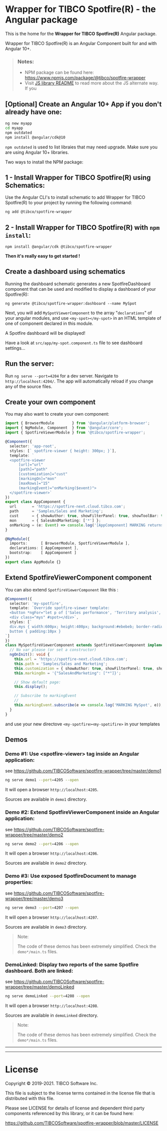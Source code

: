 # Wrapper for TIBCO Spotfire(R) - the Angular package

This is the home for the __Wrapper for TIBCO Spotfire(R)__ Angular package.


Wrapper for TIBCO Spotfire(R) is an Angular Component built for and with Angular 10+.

> ### Notes:
> * NPM package can be found here: https://www.npmjs.com/package/@tibco/spotfire-wrapper
> * Visit [JS library README](../../README.md) to read more about the JS alternate way.
> If you 



## [Optional] Create an Angular 10+ App if you don't already have one:
```bash
ng new myapp
cd myapp
npm outdated
npm install @angular/cdk@10
```

`npm outdated` is used to list libraies that may need upgrade. Make sure you are using Angular 10+ libraries. 

Two ways to install the NPM package:
## 1 - Install Wrapper for TIBCO Spotfire(R) using Schematics:

Use the Angular CLI's to install schematic to add Wrapper for TIBCO Spotfire(R) to your project by running the following command:
```bash
ng add @tibco/spotfire-wrapper
```

## 2 - Install Wrapper for TIBCO Spotfire(R) with `npm install`:
```
npm install @angular/cdk @tibco/spotfire-wrapper
```

__Then it's really easy to get started !__


## Create a dashboard using schematics 

Running the dashboard schematic generates a new SpotfireDashboard component that can be used and modified to display a dashboard of your Spotfire(R):

```
ng generate @tibco/spotfire-wrapper:dashboard --name MySpot
```

Next, you will add `MySpotViewerComponent` to the array "`declarations`" of your angular modules, and use `<my-spot></my-spot>` in an HTML template of one of component declared in this module.

A Spotfire dashboard will be displayed!

Have a look at `src/app/my-spot.component.ts` file to see dashboard settings...

## Run the server:

Run `ng serve --port=4204` for a dev server. Navigate to `http://localhost:4204/`. The app will automatically reload if you change any of the source files.


## Create your own component

You may also want to create your own component:

```typescript
import { BrowserModule        } from '@angular/platform-browser';
import { NgModule, Component  } from '@angular/core';
import { SpotfireViewerModule } from '@tibco/spotfire-wrapper';

@Component({
  selector: 'app-root',
  styles: [` spotfire-viewer { height: 300px; }`],
  template: `
  <spotfire-viewer
      [url]="url"
      [path]="path"
      [customization]="cust"
      [markingOn]="mon"
      [maxRows]="15"
      (markingEvent)="onMarking($event)">
  </spotfire-viewer>`
})
export class AppComponent {
  url       = 'https://spotfire-next.cloud.tibco.com';
  path      = 'Samples/Sales and Marketing';
  cust      = { showAuthor: true, showFilterPanel: true, showToolBar: true };
  mon       = { SalesAndMarketing: ['*'] };
  onMarking = (e: Event) => console.log('[AppComponent] MARKING returns', e);
}

@NgModule({
  imports:      [ BrowserModule, SpotfireViewerModule ],
  declarations: [ AppComponent ],
  bootstrap:    [ AppComponent ]
})
export class AppModule {}
```


## Extend SpotfireViewerComponent component

You can also extend `SpotfireViewerComponent` like this : 

```typescript
@Component({
  selector: 'my-spotfire',
  template: `Override spotfire-viewer template:
  <button *ngFor="let p of ['Sales performance', 'Territory analysis', 'Effect of promotions']" (click)="openPage(p)">{{p}}</button>
  <div class="mys" #spot></div>`,
  styles: [`
  div.mys { width:600px; height:400px; background:#ebebeb; border-radius: 20px}
  button { padding:10px }
`]
})
class MySpotfireViewerComponent extends SpotfireViewerComponent implements OnInit {
  // No var please (or set a constructor)
  ngOnInit(): void {
    this.url = 'https://spotfire-next.cloud.tibco.com';
    this.path = 'Samples/Sales and Marketing';
    this.customization = { showAuthor: true, showFilterPanel: true, showToolBar: true } as SpotfireCustomization;
    this.markingOn = '{"SalesAndMarketing": ["*"]}';

    // Show default page:
    this.display();

    // Subscribe to markingEvent
    //
    this.markingEvent.subscribe(e => console.log('MARKING MySpot', e));
  }
}
```

and use your new directove `<my-spotfire><my-spotifire>` in your templates

## Demos


### Demo #1: Use &lt;spotfire-viewer> tag inside an Angular application:

see  https://github.com/TIBCOSoftware/spotfire-wrapper/tree/master/demo1

```bash
ng serve demo1 --port=4205 --open
```

It will open a browser `http://localhost:4205`.

Sources are available in `demo1` directory.

### Demo #2: Extend SpotfireViewerComponent inside an Angular application:

see https://github.com/TIBCOSoftware/spotfire-wrapper/tree/master/demo2

```bash
ng serve demo2 --port=4206 --open
```

It will open a browser `http://localhost:4206`.

Sources are available in `demo2` directory.

### Demo #3: Use exposed SpotfireDocument to manage properties:

see https://github.com/TIBCOSoftware/spotfire-wrapper/tree/master/demo3

```bash
ng serve demo3 --port=4207 --open
```

It will open a browser `http://localhost:4207`.

Sources are available in `demo3` directory.

> Note: 
> 
> The code of these demos has been extremely simplified. Check the `demo*/main.ts` files.

### DemoLinked: Display two reports of the same Spotfire dashboard. Both are linked:

see https://github.com/TIBCOSoftware/spotfire-wrapper/tree/master/demoLinked

```bash
ng serve demoLinked --port=4208 --open
```

It will open a browser `http://localhost:4208`.

Sources are available in `demoLinked` directory.

> Note: 
> 
> The code of these demos has been extremely simplified. Check the `demo*/main.ts` files.

---
---


# License

  Copyright &copy; 2019-2021. TIBCO Software Inc.

  This file is subject to the license terms contained
  in the license file that is distributed with this file.

  Please see LICENSE for details of license and dependent third party components referenced by this library, or it can be found here:
                                                                                                                                                                                                                                                                                      
https://github.com/TIBCOSoftware/spotfire-wrapper/blob/master/LICENSE

